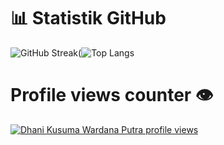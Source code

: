 # 📊 Statistik GitHub
<img href="https://git.io/streak-stats"><img src="https://streak-stats.demolab.com?user=DhaniKWP&theme=codestackr" alt="GitHub Streak" />(![Top Langs](https://github-readme-stats.vercel.app/api/top-langs/?username=DhaniKWP&layout=compact&bg_color=1b1f23&text_color=ffffff&border_color=ffffff)
# Profile views counter 👁
[![Dhani Kusuma Wardana Putra profile views](https://u8views.com/api/v1/github/profiles/155635384/views/day-week-month-total-count.svg)](https://u8views.com/github/DhaniKWP)



